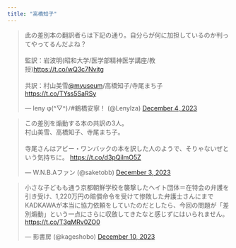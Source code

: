 ```yaml
---
title: "高橋知子"
---
```


<blockquote class="twitter-tweet"><p lang="ja" dir="ltr">此の差別本の翻訳者らは下記の通り。自分らが何に加担しているのか判ってやってるんだよね？<br><br>監訳：岩波明(昭和大学/医学部精神医学講座/教授)<a href="https://t.co/wQ3c7Nvitg">https://t.co/wQ3c7Nvitg</a><br><br>共訳：村山美雪<a href="https://twitter.com/myuseum?ref_src=twsrc%5Etfw">@myuseum</a>/高橋知子/寺尾まち子 <a href="https://t.co/TYss5SaRSy">https://t.co/TYss5SaRSy</a></p>&mdash; leny φ(^▽^)ﾉ#鶴橋安寧！ (@LenyIza) <a href="https://twitter.com/LenyIza/status/1731611692843364746?ref_src=twsrc%5Etfw">December 4, 2023</a></blockquote> <script async src="https://platform.twitter.com/widgets.js" charset="utf-8"></script> 

<blockquote class="twitter-tweet"><p lang="ja" dir="ltr">この差別を煽動する本の共訳の3人。<br>村山美雪、高橋知子、寺尾まち子。<br><br>寺尾さんはアビー・ワンバックの本を訳した人のようで、そりゃないぜという気持ちに。 <a href="https://t.co/d3pQilmO5Z">https://t.co/d3pQilmO5Z</a></p>&mdash; W.N.B.Aファン (@saketobb) <a href="https://twitter.com/saketobb/status/1731303691343536276?ref_src=twsrc%5Etfw">December 3, 2023</a></blockquote> <script async src="https://platform.twitter.com/widgets.js" charset="utf-8"></script> 

<blockquote class="twitter-tweet"><p lang="ja" dir="ltr">小さな子どもも通う京都朝鮮学校を襲撃したヘイト団体＝在特会の弁護を引き受け、1,220万円の賠償命令を受けて惨敗した弁護士さんにまでKADKAWAが本当に協力依頼をしていたのだとしたら、今回の問題が「差別煽動」という一点にさらに収斂してきたなと感じずにはいられません。 <a href="https://t.co/T3qMRv0ZO0">https://t.co/T3qMRv0ZO0</a></p>&mdash; 影書房 (@kageshobo) <a href="https://twitter.com/kageshobo/status/1733995869358461325?ref_src=twsrc%5Etfw">December 10, 2023</a></blockquote> <script async src="https://platform.twitter.com/widgets.js" charset="utf-8"></script> 